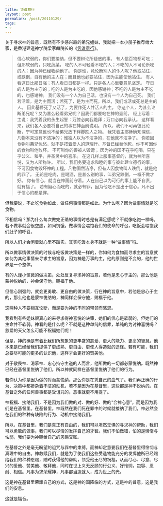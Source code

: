 ```yaml
---
title: 凭谁意行
layout: post
permalink: /post/20110129/
tags:
- ☆
---
```


关于寻求神的旨意，既然有不少感兴趣的弟兄姐妹，我就把一本小册子推荐给大家，是香港建道神学院梁家麟院长的《[凭谁意行][1]》。

> 信心软弱的，你们要接纳，但不要辩论所疑惑的事。
> 有人信百物都可吃；但那软弱的，只吃蔬菜。
> 吃的人不可轻看不吃的人；不吃的人不可论断吃的人；因为神已经收纳他了。
> 你是谁，竟论断别人的仆人呢？他或站住，或跌倒，自有他的主人在；而且他也必要站住，因为主能使他站住。
> 有人看这日比那日强；有人看日日都是一样。只是各人心里要意见坚定。
> 守日的人是为主守的；吃的人是为主吃的，因他感谢神；不吃的人是为主不吃的，也感谢神。
> 我们没有一个人为自己活，也没有一个人为自己死。
> 我们若活着，是为主而活；若死了，是为主而死。所以，我们或活或死总是主的人。
> 因此基督死了又活了，为要作死人并活人的主。
> 你这个人，为甚么论断弟兄呢？又为甚么轻看弟兄呢？因我们都要站在神的臺前。
> 经上写着：主说：我凭着我的永生起誓：万膝必向我跪拜；万口必向我承认。
> 这样看来，我们各人必要将自己的事在神面前说明。
> 所以，我们不可再彼此论断，宁可定意谁也不给弟兄放下绊脚跌人之物。
> 我凭着主耶稣确知深信，凡物本来没有不洁净的；惟独人以为不洁净的，在他就不洁净了。
> 你若因食物叫弟兄忧愁，就不是按着爱人的道理行。基督已经替他死，你不可因你的食物叫他败坏。
> 不可叫你的善被人毁谤；
> 因为神的国不在乎吃喝，只在乎公义、和平，并圣灵中的喜乐。
> 在这几样上服事基督的，就为神所喜悦，又为人所称许。
> 所以，我们务要追求和睦的事与彼此建立德行的事。
> 不可因食物毁坏神的工程。凡物固然洁净，但有人因食物叫人跌倒，就是他的罪了。
> 无论是吃肉，是喝酒，是甚么别的事，叫弟兄跌倒，一概不做才好。
> 你有信心，就当在神面前守着。人在自己以为可行的事上能不自责，就有福了。
> 若有疑心而吃的，就必有罪，因为他吃不是出于信心。凡不出于信心的都是罪。

但我要说，不止吃食物如此，做任何事情都是如此。为什么呢？因为做事情就是吃食物。

不相信吗？那为什么每次做完正确的事情时总是有满足感呢？不就像吃饱一样吗。若不做事就会很空虚，如同饥饿。做事情会喂饱我们的使命的呼召，吃饭会喂饱我们肚子的呼召。

所以人们才会闲着就心里不踏实。其实吃饭本身不就是一种“做事情”吗。

所以做事情做决策的时候与吃饭做决策是一样的，你如何为食物而寻求主的旨意就如何为其他事情来寻求主的旨意，因为神是万事的主，他的原则是不变的，他的世界是一个整体。

有的人谨小慎微的做决策，处处反复寻求神的旨意，若他是忠心于主的，那么他是蒙神悦纳的，神会保守他，赐福于他。

但信心刚强的，就会更勇敢、更自由的做决策，行在神的旨意中，若他是忠心于主的，那么他也是蒙神悦纳的，神同样会保守他，赐福于他。

这两种人不要相互论断，而是要为神的不同的带领而感恩。

我看到有些姐妹很真心的来寻求得神喜悦的决策，她们的信心是软弱的，但她们的生命并不软弱。神看的是什么呢？不就是这种单纯的信靠，单纯的为讨神喜悦吗？慈爱的天父怎么可能不祝福她们呢！

但是，神的确是有着比我们所想象的更丰盛的慈爱、更大的能力、更高的智慧。他本来是已经给我们提供了更成熟、更自由、更使人得造就的途径。若有可能，我们总要尽可能的更多的认识他，这样才会更好的赞美他。

对于敬畏神、渴慕神、忠心持守主道的人而言，他所做的一切都必蒙悦纳。既然神已经在基督里悦纳了他们，所以神就同样在基督里悦纳了他们的行为。

若你认为你是因为做的对而蒙悦纳，那么你是在凭自己的血气了。我们再正确的行为、决策中都掺杂着不洁的动机，若不是因为在基督里，这些都是神不悦纳的。在基督之外的任何善事都是受诅咒的，恶事就更不用提了。

神祝福、接纳我们，不是因为我们做的对、做的好、做的“合神心意”，而是因为我们是在基督里。在基督里，神既然在我们死在罪中的时候就接纳了我们，神必然会在我们的种种有缺陷的行为、动机中接纳我们。

所以，在基督里，我们是真正有自由的，我们可以坦然无惧的寻求神的帮助，我们可以勇敢的做事，我们可以尽情的发挥自己的才智。我们不怕做错，怕的是懒惰与怯弱，我们要为神赐给自己的恩赐交账。

在基督之外是毫无盼望的诅咒与罪中的束缚，而神却定意要我们在基督里得怜悯与真理中的自由。神救赎我们，就是为了使我们这些受造物能充分的发挥他所已经赐给我们的种种恩赐，随时获得他的帮助，领受他无尽的祝福，从而尽心、尽意、尽兴的爱他、赞美他、敬拜他，同时在世上义无反顾的行公义、好怜悯，包容、忍耐、相信。凡事为求荣耀神，凡事都当造就人，成为世上的光。

这是神在基督里荣耀自己的方式，这是神的国降临的方式，这是神的旨意，这是我们的安息。

这就是福音。

 [1]: http://www.cclw.net/book/pingsuiyixing/htm/main.html
